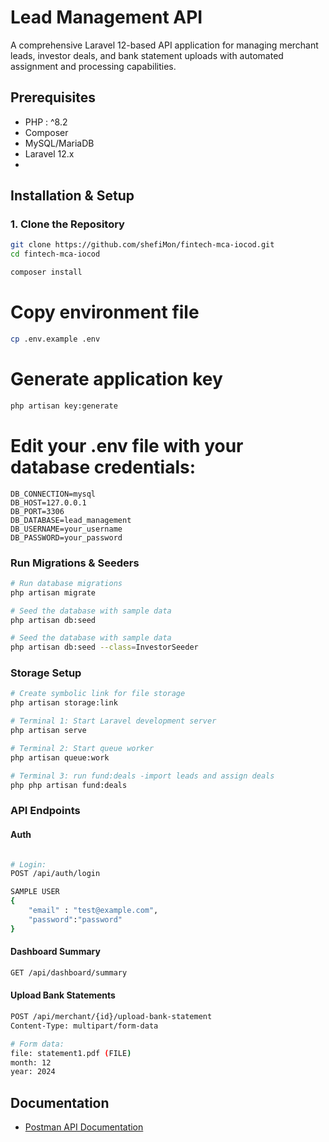 # Lead Management API

A comprehensive Laravel 12-based API application for managing merchant leads, investor deals, and bank statement uploads with automated assignment and processing capabilities.

## Prerequisites
*   PHP : ^8.2
*   Composer
*   MySQL/MariaDB
*   Laravel 12.x
*
## Installation & Setup

### 1. Clone the Repository

```bash
git clone https://github.com/shefiMon/fintech-mca-iocod.git
cd fintech-mca-iocod
```

```bash
composer install
```

# Copy environment file

```bash
cp .env.example .env
```


# Generate application key
```bash
php artisan key:generate
```

# Edit your .env file with your database credentials:

```env
DB_CONNECTION=mysql
DB_HOST=127.0.0.1
DB_PORT=3306
DB_DATABASE=lead_management
DB_USERNAME=your_username
DB_PASSWORD=your_password
```

### Run Migrations \& Seeders

```bash
# Run database migrations
php artisan migrate

# Seed the database with sample data
php artisan db:seed

# Seed the database with sample data
php artisan db:seed --class=InvestorSeeder

```


### Storage Setup

```bash
# Create symbolic link for file storage
php artisan storage:link

```


```bash
# Terminal 1: Start Laravel development server
php artisan serve

# Terminal 2: Start queue worker
php artisan queue:work

# Terminal 3: run fund:deals -import leads and assign deals
php php artisan fund:deals
```


### API Endpoints

#### Auth
```bash

# Login:
POST /api/auth/login

SAMPLE USER 
{
    "email" : "test@example.com",
    "password":"password"
}

```



#### Dashboard Summary

```bash
GET /api/dashboard/summary
```

#### Upload Bank Statements

```bash
POST /api/merchant/{id}/upload-bank-statement
Content-Type: multipart/form-data

# Form data:
file: statement1.pdf (FILE)
month: 12
year: 2024
```

## Documentation 

* [Postman API Documentation](https://documenter.getpostman.com/view/22975549/2sB3BBqXhJ)

